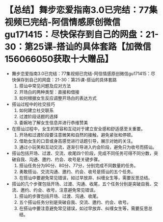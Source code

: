 # 【总结】舞步恋爱指南3.0已完结：77集视频已完结-阿信情感原创微信gu171415：尽快保存到自己的网盘：21-30：第25课-搭讪的具体套路【加微信156066050获取十大赠品】

-   舞步恋爱指南3.0已完结：77集视频已完结-阿信情感原创微信gu171415：尽快保存到自己的网盘：21-30：第25课-搭讪的具体套路
    1.  搭讪中常见问题及应对方法
    2.  开场白的两种类型：直接和借接
    3.  如何根据女生反应调整开场白的表达方式
-   搭讪过程中的社交技巧
    1.  如何建立社交联系
    2.  过渡阶段话题的选择
    3.  委婉地了解女生信息并进行恭维赞美
-   在搭讪过程中，女生的笑容和互动对于建立安全感和舒适感至关重要。
    1.  开场和过渡阶段要注意微笑和自然的接触，避免紧张和停顿。
    2.  借助女生的口音或身高感觉进行话题引导，展示对她的关注。
    3.  通过小玩笑和互动交流，逐渐引导进入约会阶段，避免只为收号而搭讪。
-   搭讪包括开场、过渡、交流、收尾四个阶段，完成不同任务可得不同分数，突破自我、沟通、邀约、约会、收号是关键步骤。
    1.  搭讪任务分为90分、80分、77分，分别完成不同数量的任务。
    2.  勇敢搭讪、交流沟通、邀约、约会、收号是搭讪的五个任务。
    3.  在搭讪中要避免常见错误，如过早放弃、纠缠女生等，需要反思总结。
-   搭讪的几个步骤包括开场、过渡、沟通、收尾，五个任务分别是突破自我、交流、邀约、约会、收号，注意避免常见错误。
    1.  搭讪的步骤包括开场、过渡、沟通、收尾。
    2.  五个搭讪任务分别是突破自我、交流、邀约、约会、收号。
    3.  在搭讪中要注意避免常见错误，如过早放弃、纠缠女生等，需要反思总结。